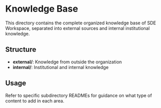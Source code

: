# Knowledge Base

This directory contains the complete organized knowledge base of SDE Workspace, separated into external sources and internal institutional knowledge.

## Structure

- **external/**: Knowledge from outside the organization
- **internal/**: Institutional and internal knowledge

## Usage

Refer to specific subdirectory READMEs for guidance on what type of content to add in each area.
